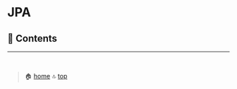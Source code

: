 # JPA

## :memo: Contents

---



<br>

> :house: [home](https://github.com/hanwix2/For_Study) :top: [top](#jpa)

<br>
